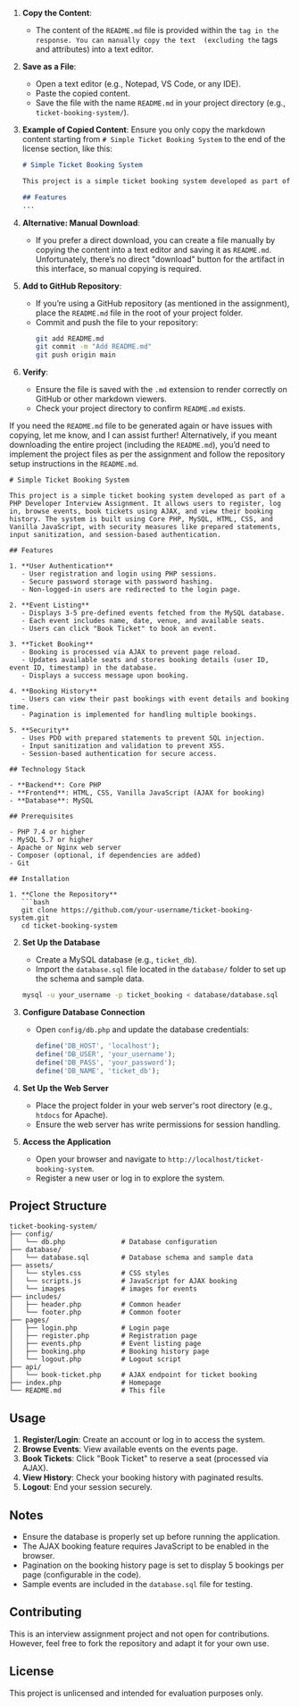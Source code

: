 
1. **Copy the Content**:
   - The content of the `README.md` file is provided within the ````` tag in the response. You can manually copy the text 
   (excluding the ````` tags and attributes) into a text editor.

2. **Save as a File**:
   - Open a text editor (e.g., Notepad, VS Code, or any IDE).
   - Paste the copied content.
   - Save the file with the name `README.md` in your project directory (e.g., `ticket-booking-system/`).

3. **Example of Copied Content**:
   Ensure you only copy the markdown content starting from `# Simple Ticket Booking System` to the end of the license section, like this:

   ```markdown
   # Simple Ticket Booking System

   This project is a simple ticket booking system developed as part of a PHP Developer Interview Assignment. It allows users to register, log in, browse events, book tickets using AJAX, and view their booking history. The system is built using Core PHP, MySQL, HTML, CSS, and Vanilla JavaScript, with security measures like prepared statements, input sanitization, and session-based authentication.

   ## Features
   ...
   ```

4. **Alternative: Manual Download**:
   - If you prefer a direct download, you can create a file manually by copying the content into a text editor and saving it as `README.md`. Unfortunately, there’s no direct "download" button for the artifact in this interface, so manual copying is required.

5. **Add to GitHub Repository**:
   - If you’re using a GitHub repository (as mentioned in the assignment), place the `README.md` file in the root of your project folder.
   - Commit and push the file to your repository:
     ```bash
     git add README.md
     git commit -m "Add README.md"
     git push origin main
     ```

6. **Verify**:
   - Ensure the file is saved with the `.md` extension to render correctly on GitHub or other markdown viewers.
   - Check your project directory to confirm `README.md` exists.

If you need the `README.md` file to be generated again or have issues with copying, let me know, and I can assist further! Alternatively, if you meant downloading the entire project (including the `README.md`), you’d need to implement the project files as per the assignment and follow the repository setup instructions in the `README.md`.

```
# Simple Ticket Booking System

This project is a simple ticket booking system developed as part of a PHP Developer Interview Assignment. It allows users to register, log in, browse events, book tickets using AJAX, and view their booking history. The system is built using Core PHP, MySQL, HTML, CSS, and Vanilla JavaScript, with security measures like prepared statements, input sanitization, and session-based authentication.

## Features

1. **User Authentication**
   - User registration and login using PHP sessions.
   - Secure password storage with password hashing.
   - Non-logged-in users are redirected to the login page.

2. **Event Listing**
   - Displays 3-5 pre-defined events fetched from the MySQL database.
   - Each event includes name, date, venue, and available seats.
   - Users can click "Book Ticket" to book an event.

3. **Ticket Booking**
   - Booking is processed via AJAX to prevent page reload.
   - Updates available seats and stores booking details (user ID, event ID, timestamp) in the database.
   - Displays a success message upon booking.

4. **Booking History**
   - Users can view their past bookings with event details and booking time.
   - Pagination is implemented for handling multiple bookings.

5. **Security**
   - Uses PDO with prepared statements to prevent SQL injection.
   - Input sanitization and validation to prevent XSS.
   - Session-based authentication for secure access.

## Technology Stack

- **Backend**: Core PHP
- **Frontend**: HTML, CSS, Vanilla JavaScript (AJAX for booking)
- **Database**: MySQL

## Prerequisites

- PHP 7.4 or higher
- MySQL 5.7 or higher
- Apache or Nginx web server
- Composer (optional, if dependencies are added)
- Git

## Installation

1. **Clone the Repository**
   ```bash
   git clone https://github.com/your-username/ticket-booking-system.git
   cd ticket-booking-system
   ```

2. **Set Up the Database**
   - Create a MySQL database (e.g., `ticket_db`).
   - Import the `database.sql` file located in the `database/` folder to set up the schema and sample data.
   ```bash
   mysql -u your_username -p ticket_booking < database/database.sql
   ```

3. **Configure Database Connection**
   - Open `config/db.php` and update the database credentials:
     ```php
     define('DB_HOST', 'localhost');
     define('DB_USER', 'your_username');
     define('DB_PASS', 'your_password');
     define('DB_NAME', 'ticket_db');
     ```

4. **Set Up the Web Server**
   - Place the project folder in your web server's root directory (e.g., `htdocs` for Apache).
   - Ensure the web server has write permissions for session handling.

5. **Access the Application**
   - Open your browser and navigate to `http://localhost/ticket-booking-system`.
   - Register a new user or log in to explore the system.

## Project Structure

```
ticket-booking-system/
├── config/
│   └── db.php              # Database configuration
├── database/
│   └── database.sql        # Database schema and sample data
├── assets/
│   └── styles.css          # CSS styles
│   └── scripts.js          # JavaScript for AJAX booking
│   └── images              # images for events
├── includes/
│   ├── header.php          # Common header
│   └── footer.php          # Common footer
├── pages/
│   ├── login.php           # Login page
│   ├── register.php        # Registration page
│   ├── events.php          # Event listing page
│   ├── booking.php         # Booking history page
│   └── logout.php          # Logout script
├── api/
│   └── book-ticket.php     # AJAX endpoint for ticket booking
├── index.php               # Homepage
└── README.md               # This file
```

## Usage

1. **Register/Login**: Create an account or log in to access the system.
2. **Browse Events**: View available events on the events page.
3. **Book Tickets**: Click "Book Ticket" to reserve a seat (processed via AJAX).
4. **View History**: Check your booking history with paginated results.
5. **Logout**: End your session securely.

## Notes

- Ensure the database is properly set up before running the application.
- The AJAX booking feature requires JavaScript to be enabled in the browser.
- Pagination on the booking history page is set to display 5 bookings per page (configurable in the code).
- Sample events are included in the `database.sql` file for testing.

## Contributing

This is an interview assignment project and not open for contributions. However, feel free to fork the repository and adapt it for your own use.

## License

This project is unlicensed and intended for evaluation purposes only.
```